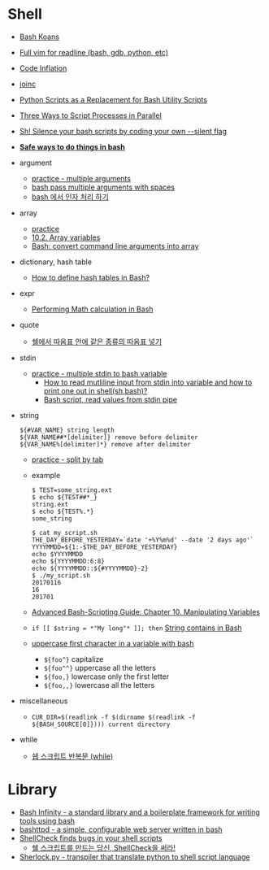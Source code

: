 Shell
=====
* [Bash Koans](https://github.com/marcinbunsch/bash_koans)
* [Full vim for readline (bash, gdb, python, etc)](https://github.com/ardagnir/athame)
* [Code Inflation](https://www.computer.org/cms/Computer.org/ComputingNow/issues/2015/04/mso2015020010.pdf)
* [joinc](http://www.joinc.co.kr/modules/moniwiki/wiki.php/Site/Bash)
* [Python Scripts as a Replacement for Bash Utility Scripts](http://www.linuxjournal.com/content/python-scripts-replacement-bash-utility-scripts)
* [Three Ways to Script Processes in Parallel](https://www.codeword.xyz/2015/09/02/three-ways-to-script-processes-in-parallel/)
* [Sh! Silence your bash scripts by coding your own --silent flag](https://medium.freecodecamp.org/sh-silence-your-bash-scripts-by-coding-your-own-silent-flag-c7e9f8b668a4)
* **[Safe ways to do things in bash](https://github.com/anordal/shellharden/blob/master/how_to_do_things_safely_in_bash.md)**
* argument
  * [practice - multiple arguments](https://gist.github.com/hyunjun/ba33945e80a4f899cc169f97aa351820)
  * [bash pass multiple arguments with spaces](http://www.linuxquestions.org/questions/linux-software-2/bash-pass-multiple-arguments-with-spaces-717268/)
  * [bash 에서 인자 처리 하기](http://forum.falinux.com/zbxe/?mid=lecture_tip&page=2&document_srl=549896)
* array
  * [practice](https://gist.github.com/hyunjun/ba33945e80a4f899cc169f97aa351820#file-array-sh)
  * [10.2. Array variables](http://tldp.org/LDP/Bash-Beginners-Guide/html/sect_10_02.html)
  * [Bash: convert command line arguments into array](http://stackoverflow.com/questions/12711786/bash-convert-command-line-arguments-into-array)
* dictionary, hash table
  * [How to define hash tables in Bash?](https://stackoverflow.com/questions/1494178/how-to-define-hash-tables-in-bash)
* expr
  * [Performing Math calculation in Bash](https://www.shell-tips.com/2010/06/14/performing-math-calculation-in-bash/)
* quote
  * [쉘에서 따옴표 안에 같은 종류의 따옴표 넣기](https://hyeonseok.com/soojung/dev/2017/07/16/821.html)
* stdin
  * [practice - multiple stdin to bash variable](https://gist.github.com/hyunjun/c8aa8398b60b366177385e8dc36d677d#file-multiple_stdin-md)
    * [How to read mutliline input from stdin into variable and how to print one out in shell(sh,bash)?](http://stackoverflow.com/questions/212965/how-to-read-mutliline-input-from-stdin-into-variable-and-how-to-print-one-out-in)
    * [Bash script, read values from stdin pipe](http://stackoverflow.com/questions/2746553/bash-script-read-values-from-stdin-pipe)
* string

  ```
  ${#VAR_NAME} string length
  ${VAR_NAME##*[delimiter]} remove before delimiter
  ${VAR_NAME%[delimiter]*} remove after delimiter
  ```
  * [practice - split by tab](https://gist.github.com/hyunjun/c8aa8398b60b366177385e8dc36d677d#file-split_by_tab-md)
  * example

    ```
    $ TEST=some_string.ext
    $ echo ${TEST##*_}
    string.ext
    $ echo ${TEST%.*}
    some_string

    $ cat my_script.sh
    THE_DAY_BEFORE_YESTERDAY=`date '+%Y%m%d' --date '2 days ago'`
    YYYYMMDD=${1:-$THE_DAY_BEFORE_YESTERDAY}
    echo $YYYYMMDD
    echo ${YYYYMMDD:6:8}
    echo ${YYYYMMDD::${#YYYYMMDD}-2}
    $ ./my_script.sh
    20170116
    16
    201701
    ```
  * [Advanced Bash-Scripting Guide: Chapter 10. Manipulating Variables](http://tldp.org/LDP/abs/html/string-manipulation.html)
  * `if [[ $string = *"My long"* ]]; then` [String contains in Bash](https://stackoverflow.com/questions/229551/string-contains-in-bash)
  * [uppercase first character in a variable with bash ](https://stackoverflow.com/questions/12487424/uppercase-first-character-in-a-variable-with-bash)
    * `${foo^}` capitalize
    * `${foo^^}` uppercase all the letters
    * `${foo,}` lowercase only the first letter
    * `${foo,,}` lowercase all the letters
* miscellaneous
  * `CUR_DIR=$(readlink -f $(dirname $(readlink -f ${BASH_SOURCE[0]}))) current directory`
* while
  * [쉡 스크립트 반복문 (while)](http://qnfmfmd.tistory.com/181)

# Library
* [Bash Infinity - a standard library and a boilerplate framework for writing tools using bash](https://github.com/niieani/bash-oo-framework)
* [bashttpd - a simple, configurable web server written in bash](https://github.com/avleen/bashttpd)
* [ShellCheck finds bugs in your shell scripts](https://www.shellcheck.net/)
  * [쉘 스크립트를 만드는 당신, ShellCheck을 써라!](http://blog.weirdx.io/post/43810/amp)
* [Sherlock.py - transpiler that translate python to shell script language](https://github.com/Luavis/sherlock.py)
